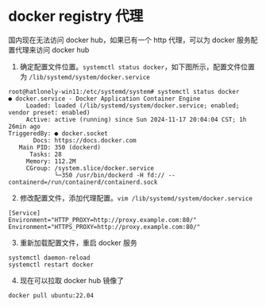# docker registry 代理

国内现在无法访问 docker hub，如果已有一个 http 代理，可以为 docker 服务配置代理来访问 docker hub

1. 确定配置文件位置。`systemctl status docker`，如下图所示，配置文件位置为 `/lib/systemd/system/docker.service`

```shell
root@hatlonely-win11:/etc/systemd/system# systemctl status docker
● docker.service - Docker Application Container Engine
     Loaded: loaded (/lib/systemd/system/docker.service; enabled; vendor preset: enabled)
     Active: active (running) since Sun 2024-11-17 20:04:04 CST; 1h 26min ago
TriggeredBy: ● docker.socket
       Docs: https://docs.docker.com
   Main PID: 350 (dockerd)
      Tasks: 28
     Memory: 112.2M
     CGroup: /system.slice/docker.service
             └─350 /usr/bin/dockerd -H fd:// --containerd=/run/containerd/containerd.sock
```

2. 修改配置文件，添加代理配置。`vim /lib/systemd/system/docker.service`

```shell
[Service]
Environment="HTTP_PROXY=http://proxy.example.com:80/"
Environment="HTTPS_PROXY=http://proxy.example.com:80/"
```

3. 重新加载配置文件，重启 docker 服务

```shell
systemctl daemon-reload
systemctl restart docker
```

4. 现在可以拉取 docker hub 镜像了

```shell
docker pull ubuntu:22.04
```
